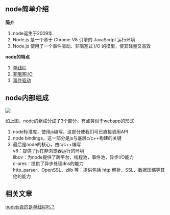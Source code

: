 ## node简单介绍
  **简介**
  1. node诞生于2009年
  2. Node.js 是一个基于 Chrome V8 引擎的 JavaScript 运行环境
  3. Node.js 使用了一个事件驱动、非阻塞式 I/O 的模型，使其轻量又高效

  **node的特点**  
  1. [单线程](/Node/book3.md)
  2. [非阻塞I/O](/Node/book3.md)
  3. [事件驱动](/Node/book3.md)

## node内部组成
  ![](https://image-static.segmentfault.com/255/540/2555405192-5afeac8190278_articlex)
  
  如上图，node的组成分成了3个部分，有点类似于webapp的形式
  1. node标准库，使用js编写，这部分使我们可已直接调用API
  2. node bindings，这一部分是js与底层c/c++构建的关键
  3. 最后是node的核心，由c/c++编写  
    v8：提供了js在非浏览器运行的环境  
    libuv：为node提供了跨平台，线程池，事件池，异步I/O能力  
    c-ares：提供了异步处理dns的能力  
    http_parser、OpenSSL、zlib 等：提供包括 http 解析、SSL、数据压缩等其他的能力

## 相关文章
  [nodejs真的是单线程吗？](https://www.cnblogs.com/wxmdevelop/p/10234556.html)

